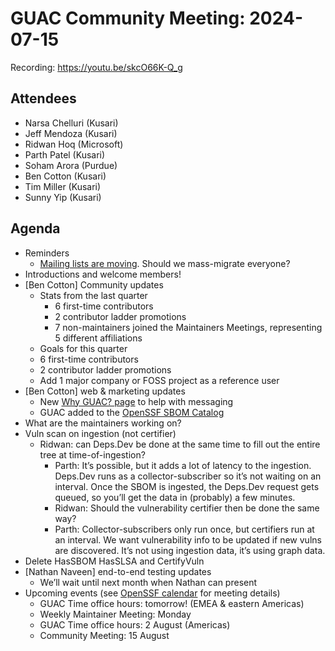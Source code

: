 # GUAC Community Meeting: 2024-07-15

Recording: https://youtu.be/skcO66K-Q_g

## Attendees

* Narsa Chelluri (Kusari)
* Jeff Mendoza (Kusari)
* Ridwan Hoq (Microsoft)
* Parth Patel (Kusari)
* Soham Arora (Purdue)
* Ben Cotton (Kusari)
* Tim Miller (Kusari)
* Sunny Yip (Kusari)


## Agenda

* Reminders
    * [Mailing lists are moving](https://guac.sh/blog/2024-06-21-mailing-list-move/). Should we mass-migrate everyone?
* Introductions and welcome members!
* [Ben Cotton] Community updates
    * Stats from the last quarter
        * 6 first-time contributors
        * 2 contributor ladder promotions
        * 7 non-maintainers joined the Maintainers Meetings, representing 5 different affiliations
    * Goals for this quarter
    * 6 first-time contributors
    * 2 contributor ladder promotions
    * Add 1 major company or FOSS project as a reference user
* [Ben Cotton] web & marketing updates
    * New [Why GUAC? page](https://guac.sh/why-guac/) to help with messaging
    * GUAC added to the [OpenSSF SBOM Catalog](https://sbom-catalog.openssf.org/catalog/)
* What are the maintainers working on?
* Vuln scan on ingestion (not certifier)
    * Ridwan: can Deps.Dev be done at the same time to fill out the entire tree at time-of-ingestion?
        * Parth: It’s possible, but it adds a lot of latency to the ingestion. Deps.Dev runs as a collector-subscriber so it’s not waiting on an interval. Once the SBOM is ingested, the Deps.Dev request gets queued, so you’ll get the data in (probably) a few minutes.
        * Ridwan: Should the vulnerability certifier then be done the same way?
        * Parth: Collector-subscribers only run once, but certifiers run at an interval. We want vulnerability info to be updated if new vulns are discovered. It’s not using ingestion data, it’s using graph data.
* Delete HasSBOM HasSLSA and CertifyVuln
* [Nathan Naveen] end-to-end testing updates
    * We’ll wait until next month when Nathan can present
* Upcoming events (see [OpenSSF calendar](https://openssf.org/getinvolved) for meeting details)
    * GUAC Time office hours: tomorrow! (EMEA & eastern Americas)
    * Weekly Maintainer Meeting: Monday
    * GUAC Time office hours: 2 August (Americas) 
    * Community Meeting: 15 August